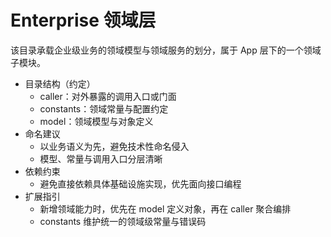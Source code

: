 # Enterprise 领域层

该目录承载企业级业务的领域模型与领域服务的划分，属于 App 层下的一个领域子模块。

- 目录结构（约定）
  - caller：对外暴露的调用入口或门面
  - constants：领域常量与配置约定
  - model：领域模型与对象定义
- 命名建议
  - 以业务语义为先，避免技术性命名侵入
  - 模型、常量与调用入口分层清晰
- 依赖约束
  - 避免直接依赖具体基础设施实现，优先面向接口编程
- 扩展指引
  - 新增领域能力时，优先在 model 定义对象，再在 caller 聚合编排
  - constants 维护统一的领域级常量与错误码